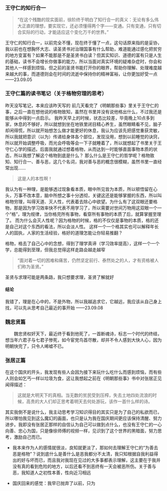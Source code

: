 ### 王守仁的知行合一
> “在这个残酷的现实面前，徐阶终于明白了知行合一的真义：无论有多么伟大正直的理想，要实现它，还必须懂得两个字——变通。只有变通，只有切合实际的行动，才能适应这个变化万千的世界。”

王守仁的知行合一，以前完全不懂，现在终于懂了一点，这句话原来指的是妥协，我以前也在想胸怀大志、读圣贤书对治理国事有什么帮助，难道能通过感化把贫穷的地方变富有？如果不能那是不是圣贤书白读？但其实知识、道德的富有只是人生的基础，读书不会增长你做事的能力，所以当面对真实环境的疑难杂症时，你会和其他人一样感到烦恼，但之前的圣贤书能打开你的眼界，帮助你理解、处理难度越来越大的事，而道德则会在时间的流逝中保持你的精神富裕，让你更加好受一点
——23.09.05

### 王守仁篇的读书笔记（关于格物穷理的思考）
昨天没写笔记，本来应该昨天写的
前几天看完了《明朝那些事》里关于王守仁的事，之后一直在想他说的格物致知，虽然在书里并没有说他格出什么，不过我还是能够从中得到一点启示。
我昨天早上的时候，状态比较差，毕竟晚上10点多到家，休息的不够好，所以就想到坐在地铁里闭目精心养生，虽然眼睛看不见，脑子却闲得慌，所以就开始想怎么做才能更好的休息，我认为应该先把感觉重获灵敏，所以我就把意识（以为）传递给身体各个部位，发现没用，想到以前睡觉的诀窍，所以就开始调整呼吸，而光会呼吸等会一下子就睡着了，所以就想起了书里关于王守仁心学的描述。后面我就通过想着格物，从而达到一时能够直面事物本质的状态，所以我想了解这个格物到底是什么？
那么什么是王守仁的哲学呢？格物致知、知行合一、善与恶，这几个名词，我对善与恶的概念很模糊，虽然书里一直经常出现……


>这是人的本性啊！

我认为有一种理，是能够透过现象看本质，眼中所见皆为本质，所以顿悟留在心头，万事不改本意，脑中所想之事十分透彻，关键这还是能够掌握的东西，所以叫格物穷理，叫得天道、灭人性，代表着去除心中欲望。为什么有了这双眼还要格物，那是因为学习效率快不代表不用学习了，所以需要对世间万物用这双眼一个一个“格”，理为规律，当你格完所有事物，看穿所有事物的本质了后，就算掌握至理了。
而为什么会灭人性呢？因为格物的时候，格的不仅仅是事物的本质，格的还是自己对这个东西的看法，所以会淡人性。
这样一个一个格其实也可以解释年长人的固执，人家的生活经验，格好的道理怎能让你轻易推翻？

格物，格去了自己心中的念想，得到了理学真谛（学习效率提高），这样一个一个学，总能得到至理，但我总觉得这样走路会越走越窄


>“面对着一切的困难和痛苦，仍然坚定前行、泰然处之的人，才有资格被人们称为圣贤。”

圣贤与求理可能是两条路，我只想要求理，圣贤了解就好


#### 结论
我错了，理是在心中的，不是外物，所以我越追求它，它越远，我应该从自己身上找，可以先从思考自己最近的事开始
——23.09.08

### 魏忠贤篇
‌‌‌‌　　魏忠贤权奸天下，最近终于看到他死了，一首断魂诗，标志一个时代的终结，想当年六君子与七君子惨死，如今宦党鸟首尽散，却并不令人感到大快人心，因为明朝快完了，只令人唏嘘不已。

### 张居正篇
在这个国庆的开头，我发现有些人会因为接下来玩什么吃什么而感到烦恼，而有些人则会如乞丐一样以垃圾为食，这让我想起之前在《明朝那些事》书中对张居正见闻得描述：
> 这就是大明天下的真相。当无数的贫民受到压榨，失去土地四处流浪的时候，高贵的大人们却正思考着明天去何处游玩，该作一首什么样的诗。

其实我倒不是说什么，我主动思考学习知识得目的其实只是为了自己的私欲而已，所以哪怕我见到这么魔幻的画面，也只是认为我在国庆期间更应该保持清醒、努力进步。我即没有张居正那样的自信认为自己可以做到点什么，也没有王守仁的一心向善、忠心为国，只是像徐师傅的视频一样，见识到了这个世界的黑暗面，努力思考，激励自己而已。

- 我本来作为人的感情就很淡，良知就更淡了，那如何去理解王守仁的“为善去恶是格物”？说到底什么是善什么是恶我都分不太清，我只知根据自我利益得出的好与坏而已，而且我对我现在见过的大多事都表示理解，这主要在于我并没有真的看到危险的地方，以后还看不到恶终有一天会被恶所伤。关于善与恶，我知道人之初性本善，性向近习相远

- 国庆回来的感觉：我早已抛弃了以前，只为
